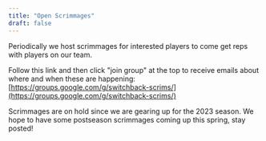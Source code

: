 ```yaml
---
title: "Open Scrimmages"
draft: false
---
```


Periodically we host scrimmages
for interested players to come get reps with players on our team.

Follow this link and then click "join group" at the top to receive emails about where
and when these are happening: [https://groups.google.com/g/switchback-scrims/](https://groups.google.com/g/switchback-scrims/)

Scrimmages are on hold since we are gearing up for the 2023 season.
We hope to have some postseason scrimmages coming up this spring, stay posted!